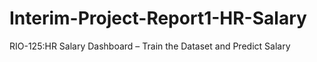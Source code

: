# Interim-Project-Report1-HR-Salary
RIO-125:HR Salary Dashboard – Train the Dataset and Predict Salary
